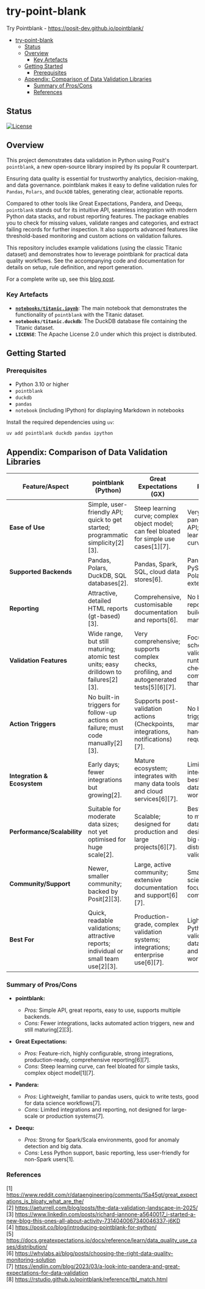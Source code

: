 # try-point-blank

Try Pointblank - https://posit-dev.github.io/pointblank/

- [try-point-blank](#try-point-blank)
  - [Status](#status)
  - [Overview](#overview)
    - [Key Artefacts](#key-artefacts)
  - [Getting Started](#getting-started)
    - [Prerequisites](#prerequisites)
  - [Appendix: Comparison of Data Validation Libraries](#appendix-comparison-of-data-validation-libraries)
    - [Summary of Pros/Cons](#summary-of-proscons)
    - [References](#references)

## Status

[![License](https://img.shields.io/badge/license-Apache%202.0-blue.svg)](LICENSE)

## Overview

This project demonstrates data validation in Python using Posit's `pointblank`, a new open-source library inspired by its popular R counterpart.

Ensuring data quality is essential for trustworthy analytics, decision-making, and data governance. pointblank makes it easy to define validation rules for `Pandas`, `Polars`, and `DuckDB` tables, generating clear, actionable reports.

Compared to other tools like Great Expectations, Pandera, and Deequ, `pointblank` stands out for its intuitive API, seamless integration with modern Python data stacks, and robust reporting features. The package enables you to check for missing values, validate ranges and categories, and extract failing records for further inspection. It also supports advanced features like threshold-based monitoring and custom actions on validation failures.

This repository includes example validations (using the classic Titanic dataset) and demonstrates how to leverage pointblank for practical data quality workflows. See the accompanying code and documentation for details on setup, rule definition, and report generation.

For a complete write up, see this [blog post](https://www.databooth.com.au/posts/pointblank/).

### Key Artefacts

- **[`notebooks/titanic.ipynb`](notebooks/titanic.ipynb)**: The main notebook that demonstrates the functionality of `pointblank` with the Titanic dataset.
- **`notebooks/titanic.duckdb`**: The DuckDB database file containing the Titanic dataset.
- **`LICENSE`**: The Apache License 2.0 under which this project is distributed.

## Getting Started

### Prerequisites

- Python 3.10 or higher
- `pointblank`
- `duckdb`
- `pandas`
- `notebook` (including IPython) for displaying Markdown in notebooks

Install the required dependencies using `uv`:

```bash
uv add pointblank duckdb pandas ipython
```

## Appendix: Comparison of Data Validation Libraries

| Feature/Aspect                | pointblank (Python)                                                                 | Great Expectations (GX)                                                                                         | Pandera                                                                                 | Deequ                              |
|-------------------------------|------------------------------------------------------------------------------------|-----------------------------------------------------------------------------------------------------------------|-----------------------------------------------------------------------------------------|-------------------------------------|
| **Ease of Use**               | Simple, user-friendly API; quick to get started; programmatic simplicity[2][3].     | Steep learning curve; complex object model; can feel bloated for simple use cases[1][7].                        | Very simple, pandas-like API; shallow learning curve[7].                                | More complex, requires Scala/Spark. |
| **Supported Backends**        | Pandas, Polars, DuckDB, SQL databases[2].                                          | Pandas, Spark, SQL, cloud data stores[6].                                                                       | Pandas, Dask, PySpark, Polars (via extensions)[7].                                      | Spark, Scala, some PyDeequ support. |
| **Reporting**                 | Attractive, detailed HTML reports (gt-based)[3].                                   | Comprehensive, customisable documentation and reports[6].                                                       | No built-in reporting; must build reporting manually[7].                                | Basic anomaly reports.              |
| **Validation Features**       | Wide range, but still maturing; atomic test units; easy drilldown to failures[2][3].| Very comprehensive; supports complex checks, profiling, and autogenerated tests[5][6][7].                       | Focused on schema validation and runtime checks; less comprehensive than GX[7].          | Focused on anomaly detection.       |
| **Action Triggers**           | No built-in triggers for follow-up actions on failure; must code manually[2][3].    | Supports post-validation actions (Checkpoints, integrations, notifications)[7].                                 | No built-in triggers; manual handling required.                                          | Limited; mainly Spark integrations. |
| **Integration & Ecosystem**   | Early days; fewer integrations but growing[2].                                     | Mature ecosystem; integrates with many data tools and cloud services[6][7].                                     | Limited integrations; best for local, data science workflows[7].                        | Good for Spark/Scala environments.  |
| **Performance/Scalability**   | Suitable for moderate data sizes; not yet optimised for huge scale[2].             | Scalable; designed for production and large projects[6][7].                                                     | Best for small to moderate data; not designed for big data or distributed validation[7]. | Scales with Spark.                  |
| **Community/Support**         | Newer, smaller community; backed by Posit[2][3].                                   | Large, active community; extensive documentation and support[6][7].                                             | Smaller, data science-focused community[7].                                              | Supported by AWS, active in Spark.  |
| **Best For**                  | Quick, readable validations; attractive reports; individual or small team use[2][3].| Production-grade, complex validation systems; integrations; enterprise use[6][7].                               | Lightweight, Pythonic validation for data science and ML workflows[7].                   | Spark/Scala pipelines, anomaly detection. |

### Summary of Pros/Cons

- **pointblank:**  
  - *Pros:* Simple API, great reports, easy to use, supports multiple backends.  
  - *Cons:* Fewer integrations, lacks automated action triggers, new and still maturing[2][3].

- **Great Expectations:**  
  - *Pros:* Feature-rich, highly configurable, strong integrations, production-ready, comprehensive reporting[6][7].  
  - *Cons:* Steep learning curve, can feel bloated for simple tasks, complex object model[1][7].

- **Pandera:**  
  - *Pros:* Lightweight, familiar to pandas users, quick to write tests, good for data science workflows[7].  
  - *Cons:* Limited integrations and reporting, not designed for large-scale or production systems[7].

- **Deequ:**  
  - *Pros:* Strong for Spark/Scala environments, good for anomaly detection and big data.  
  - *Cons:* Less Python support, basic reporting, less user-friendly for non-Spark users[1].

### References

[1] https://www.reddit.com/r/dataengineering/comments/15a45gt/great_expectations_is_bloaty_what_are_the/  
[2] https://aeturrell.com/blog/posts/the-data-validation-landscape-in-2025/  
[3] https://www.linkedin.com/posts/richard-iannone-a5640017_i-started-a-new-blog-this-ones-all-about-activity-7314040067340046337-j6KD  
[4] https://posit.co/blog/introducing-pointblank-for-python/  
[5] https://docs.greatexpectations.io/docs/reference/learn/data_quality_use_cases/distribution/  
[6] https://whylabs.ai/blog/posts/choosing-the-right-data-quality-monitoring-solution  
[7] https://endjin.com/blog/2023/03/a-look-into-pandera-and-great-expectations-for-data-validation  
[8] https://rstudio.github.io/pointblank/reference/tbl_match.html  
